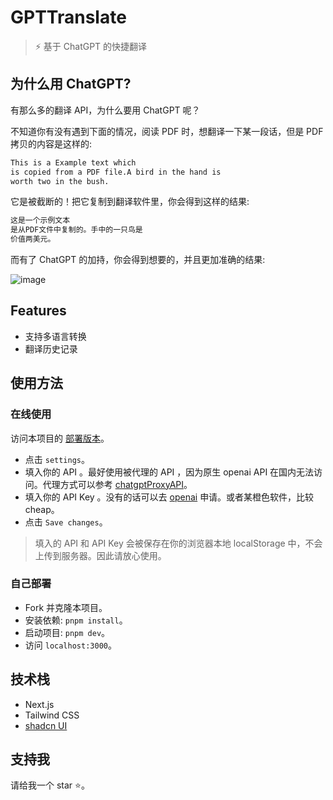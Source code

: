 # GPT**Translate**

> ⚡ 基于 ChatGPT 的快捷翻译

## 为什么用 ChatGPT?

有那么多的翻译 API，为什么要用 ChatGPT 呢？  

不知道你有没有遇到下面的情况，阅读 PDF 时，想翻译一下某一段话，但是 PDF 拷贝的内容是这样的:  

```bash
This is a Example text which 
is copied from a PDF file.A bird in the hand is 
worth two in the bush.
```

它是被截断的！把它复制到翻译软件里，你会得到这样的结果:  

```bash
这是一个示例文本
是从PDF文件中复制的。手中的一只鸟是
价值两美元。
```

而有了 ChatGPT 的加持，你会得到想要的，并且更加准确的结果:  

![image](https://github.com/inannan423/gpt-translate/assets/83146544/6515d8de-c179-4296-8dfc-37baf3b50879)


## Features

- 支持多语言转换
- 翻译历史记录

## 使用方法

### 在线使用

访问本项目的 [部署版本](https://gpt-translate.netlify.app/)。

- 点击 `settings`。
- 填入你的 API 。最好使用被代理的 API ，因为原生 openai API 在国内无法访问。代理方式可以参考 [chatgptProxyAPI](https://github.com/x-dr/chatgptProxyAPI)。
- 填入你的 API Key 。没有的话可以去 [openai](https://platform.openai.com/overview) 申请。或者某橙色软件，比较 cheap。
- 点击 `Save changes`。

> 填入的 API 和 API Key 会被保存在你的浏览器本地 localStorage 中，不会上传到服务器。因此请放心使用。

### 自己部署

- Fork 并克隆本项目。
- 安装依赖: `pnpm install`。
- 启动项目: `pnpm dev`。
- 访问 `localhost:3000`。

## 技术栈

- Next.js
- Tailwind CSS
- [shadcn UI](https://ui.shadcn.com/)

## 支持我

请给我一个 star ⭐️。
